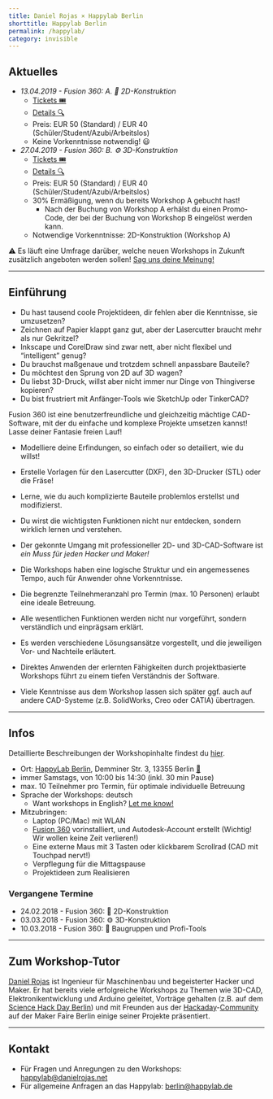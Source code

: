```yaml
---
title: Daniel Rojas × Happylab Berlin
shorttitle: Happylab Berlin
permalink: /happylab/
category: invisible
---
```


## Aktuelles

* *13.04.2019 - Fusion 360: A. 📐 2D-Konstruktion*
  * [Tickets 🎟](https://www.eventbrite.com/e/fusion-360-workshop-2d-konstruktion-tickets-59287062199)
  * [Details 🔍](/happylab/details)
  * Preis: EUR 50 (Standard) / EUR 40 (Schüler/Student/Azubi/Arbeitslos)
  * Keine Vorkenntnisse notwendig! 😃
* *27.04.2019 - Fusion 360: B. ⚙️ 3D-Konstruktion*
  * [Tickets 🎟](https://www.eventbrite.com/e/fusion-360-workshop-3d-konstruktion-tickets-59287182559)
  * [Details 🔍](/happylab/details)
  * Preis: EUR 50 (Standard) / EUR 40 (Schüler/Student/Azubi/Arbeitslos)
  * 30% Ermäßigung, wenn du bereits Workshop A gebucht hast!
     * Nach der Buchung von Workshop A erhälst du einen Promo-Code, der bei der Buchung von Workshop B eingelöst werden kann.
  * Notwendige Vorkenntnisse: 2D-Konstruktion (Workshop A)

⚠️ Es läuft eine Umfrage darüber,
welche neuen Workshops in Zukunft zusätzlich angeboten werden sollen! [Sag uns deine Meinung!](/happylab/poll)

---

## Einführung

* Du hast tausend coole Projektideen, dir fehlen aber die Kenntnisse, sie umzusetzen?
* Zeichnen auf Papier klappt ganz gut, aber der Lasercutter braucht mehr als nur Gekritzel?
* Inkscape und CorelDraw sind zwar nett, aber nicht flexibel und “intelligent” genug?
* Du brauchst maßgenaue und trotzdem schnell anpassbare Bauteile?
* Du möchtest den Sprung von 2D auf 3D wagen?
* Du liebst 3D-Druck, willst aber nicht immer nur Dinge von Thingiverse kopieren?
* Du bist frustriert mit Anfänger-Tools wie SketchUp oder TinkerCAD?

Fusion 360 ist eine benutzerfreundliche und gleichzeitig mächtige CAD-Software, mit der du einfache und komplexe Projekte umsetzen kannst! Lasse deiner Fantasie freien Lauf!

* Modelliere deine Erfindungen, so einfach oder so detailiert, wie du willst!
* Erstelle Vorlagen für den Lasercutter (DXF), den 3D-Drucker (STL) oder die Fräse!
* Lerne, wie du auch komplizierte Bauteile problemlos erstellst und modifizierst.
* Du wirst die wichtigsten Funktionen nicht nur entdecken, sondern wirklich lernen und verstehen.
* Der gekonnte Umgang mit professioneller 2D- und 3D-CAD-Software ist *ein Muss für jeden Hacker und Maker!*

* Die Workshops haben eine logische Struktur und ein angemessenes Tempo, auch für Anwender ohne Vorkenntnisse.
* Die begrenzte Teilnehmeranzahl pro Termin (max. 10 Personen) erlaubt eine ideale Betreuung.
* Alle wesentlichen Funktionen werden nicht nur vorgeführt, sondern verständlich und einprägsam erklärt.
* Es werden verschiedene Lösungsansätze vorgestellt, und die jeweiligen Vor- und Nachteile erläutert.
* Direktes Anwenden der erlernten Fähigkeiten durch projektbasierte Workshops führt zu einem tiefen Verständnis der Software.
* Viele Kenntnisse aus dem Workshop lassen sich später ggf. auch auf andere CAD-Systeme (z.B. SolidWorks, Creo oder CATIA) übertragen.

---

## Infos

Detaillierte Beschreibungen der Workshopinhalte findest du [hier](/happylab/details).

* Ort: [HappyLab Berlin](https://happylab.de/de_ber/home),
  Demminer Str. 3, 13355 Berlin [📍](https://goo.gl/maps/6sKdnXERwa32)
* immer Samstags, von 10:00 bis 14:30 (inkl. 30 min Pause)
* max. 10 Teilnehmer pro Termin, für optimale individuelle Betreuung
* Sprache der Workshops: deutsch
  * Want workshops in English? [Let me know!](/happylab/poll)
* Mitzubringen:
  * Laptop (PC/Mac) mit WLAN
  * [Fusion 360](https://www.autodesk.de/products/fusion-360/overview) vorinstalliert, und Autodesk-Account erstellt (Wichtig! Wir wollen keine Zeit verlieren!)
  * Eine externe Maus mit 3 Tasten oder klickbarem Scrollrad (CAD mit Touchpad nervt!)
  * Verpflegung für die Mittagspause
  * Projektideen zum Realisieren


### Vergangene Termine

* 24.02.2018 - Fusion 360: 📐 2D-Konstruktion
* 03.03.2018 - Fusion 360: ⚙️ 3D-Konstruktion
* 10.03.2018 - Fusion 360: 🔩 Baugruppen und Profi-Tools

---

## Zum Workshop-Tutor

[Daniel Rojas](http://danielrojas.net) ist Ingenieur für Maschinenbau und begeisterter Hacker und Maker. Er hat bereits viele erfolgreiche Workshops zu Themen wie 3D-CAD, Elektronikentwicklung und Arduino geleitet, Vorträge gehalten (z.B. auf dem [Science Hack Day Berlin](http://berlin.sciencehackday.org/)) und mit Freunden aus der [Hackaday](http://hackaday.com)-[Community](http://hackaday.io) auf der Maker Faire Berlin einige seiner Projekte präsentiert.

---

## Kontakt

* Für Fragen und Anregungen zu den Workshops:
  <happylab@danielrojas.net>
* Für allgemeine Anfragen an das Happylab:
  <berlin@happylab.de>
